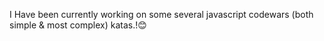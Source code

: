 I Have been currently working on some several javascript codewars (both simple & most complex) katas.!😊

